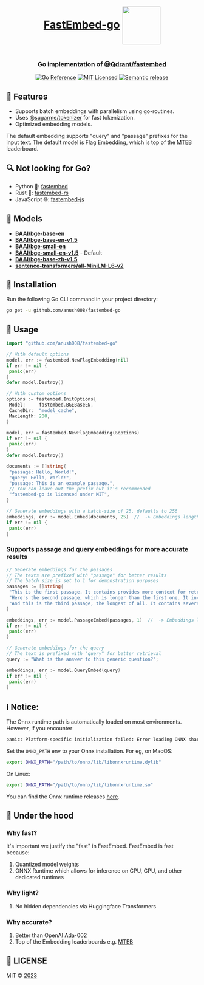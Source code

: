 <div align="center">
 <h1 style="display: inline-block; vertical-align: middle;">
    <a href="https://crates.io/crates/fastembed">FastEmbed-go</a>
    <img src="https://github.com/Anush008/fastembed-rs/assets/46051506/4bd3cefe-12da-48b9-8cc2-7489145c9cb5" style="display: inline-block; vertical-align: middle; width: auto; height: 100px;">
 </h1>
 <h3>Go implementation of <a href="https://github.com/qdrant/fastembed" target="_blank">@Qdrant/fastembed</a></h3>
  <a href="https://pkg.go.dev/github.com/anush008/fastembed-go"><img src="https://pkg.go.dev/badge/github.com/anush008/fastembed-go.svg" alt="Go Reference"></a>
  <a href="https://github.com/Anush008/fastembed-go/blob/master/LICENSE"><img src="https://img.shields.io/badge/license-mit-blue.svg" alt="MIT Licensed"></a>
  <a href="https://github.com/Anush008/fastembed-go/actions/workflows/release.yml"><img src="https://github.com/Anush008/fastembed-go/actions/workflows/release.yml/badge.svg?branch=main" alt="Semantic release"></a>
</div>

## 🍕 Features

- Supports batch embeddings with parallelism using go-routines.
- Uses [@sugarme/tokenizer](https://github.com/sugarme/tokenizer) for fast tokenization.
- Optimized embedding models.

The default embedding supports "query" and "passage" prefixes for the input text. The default model is Flag Embedding, which is top of the [MTEB](https://huggingface.co/spaces/mteb/leaderboard) leaderboard.

## 🔍 Not looking for Go?

- Python 🐍: [fastembed](https://github.com/qdrant/fastembed)
- Rust 🦀: [fastembed-rs](https://github.com/Anush008/fastembed-rs)
- JavaScript 🌐: [fastembed-js](https://github.com/Anush008/fastembed-js)
  
## 🤖 Models

- [**BAAI/bge-base-en**](https://huggingface.co/BAAI/bge-base-en)
- [**BAAI/bge-base-en-v1.5**](https://huggingface.co/BAAI/bge-base-en-v1.5)
- [**BAAI/bge-small-en**](https://huggingface.co/BAAI/bge-small-en)
- [**BAAI/bge-small-en-v1.5**](https://huggingface.co/BAAI/bge-small-en-v1.5) - Default
- [**BAAI/bge-base-zh-v1.5**](https://huggingface.co/BAAI/bge-base-zh-v1.5)
- [**sentence-transformers/all-MiniLM-L6-v2**](https://huggingface.co/sentence-transformers/all-MiniLM-L6-v2)

## 🚀 Installation

Run the following Go CLI command in your project directory:

```bash
go get -u github.com/anush008/fastembed-go
```

## 📖 Usage

```go
import "github.com/anush008/fastembed-go"

// With default options
model, err := fastembed.NewFlagEmbedding(nil)
if err != nil {
 panic(err)
}
defer model.Destroy()

// With custom options
options := fastembed.InitOptions{
 Model:     fastembed.BGEBaseEN,
 CacheDir:  "model_cache",
 MaxLength: 200,
}

model, err = fastembed.NewFlagEmbedding(&options)
if err != nil {
 panic(err)
}
defer model.Destroy()

documents := []string{
 "passage: Hello, World!",
 "query: Hello, World!",
 "passage: This is an example passage.",
 // You can leave out the prefix but it's recommended
 "fastembed-go is licensed under MIT",
}

// Generate embeddings with a batch-size of 25, defaults to 256
embeddings, err := model.Embed(documents, 25)  //  -> Embeddings length: 4
if err != nil {
 panic(err)
}
```

### Supports passage and query embeddings for more accurate results

```go
// Generate embeddings for the passages
// The texts are prefixed with "passage" for better results
// The batch size is set to 1 for demonstration purposes
passages := []string{
 "This is the first passage. It contains provides more context for retrieval.",
 "Here's the second passage, which is longer than the first one. It includes additional information.",
 "And this is the third passage, the longest of all. It contains several sentences and is meant for more extensive testing.",
}

embeddings, err := model.PassageEmbed(passages, 1)  //  -> Embeddings length: 3
if err != nil {
 panic(err)
}

// Generate embeddings for the query
// The text is prefixed with "query" for better retrieval
query := "What is the answer to this generic question?";

embeddings, err := model.QueryEmbed(query)
if err != nil {
 panic(err)
}
```

## ℹ︎ Notice:

The Onnx runtime path is automatically loaded on most environments. However, if you encounter
```sh
panic: Platform-specific initialization failed: Error loading ONNX shared library
```
Set the `ONNX_PATH` env to your Onnx installation.
For eg, on MacOS:
```sh
export ONNX_PATH="/path/to/onnx/lib/libonnxruntime.dylib"
```
On Linux:
```sh
export ONNX_PATH="/path/to/onnx/lib/libonnxruntime.so"
```
You can find the Onnx runtime releases [here](https://github.com/microsoft/onnxruntime/releases).

## 🚒 Under the hood

### Why fast?

It's important we justify the "fast" in FastEmbed. FastEmbed is fast because:

1. Quantized model weights
2. ONNX Runtime which allows for inference on CPU, GPU, and other dedicated runtimes

### Why light?

1. No hidden dependencies via Huggingface Transformers

### Why accurate?

1. Better than OpenAI Ada-002
2. Top of the Embedding leaderboards e.g. [MTEB](https://huggingface.co/spaces/mteb/leaderboard)

## 📄 LICENSE

MIT © [2023](https://github.com/Anush008/fastembed-go/blob/main/LICENSE)
